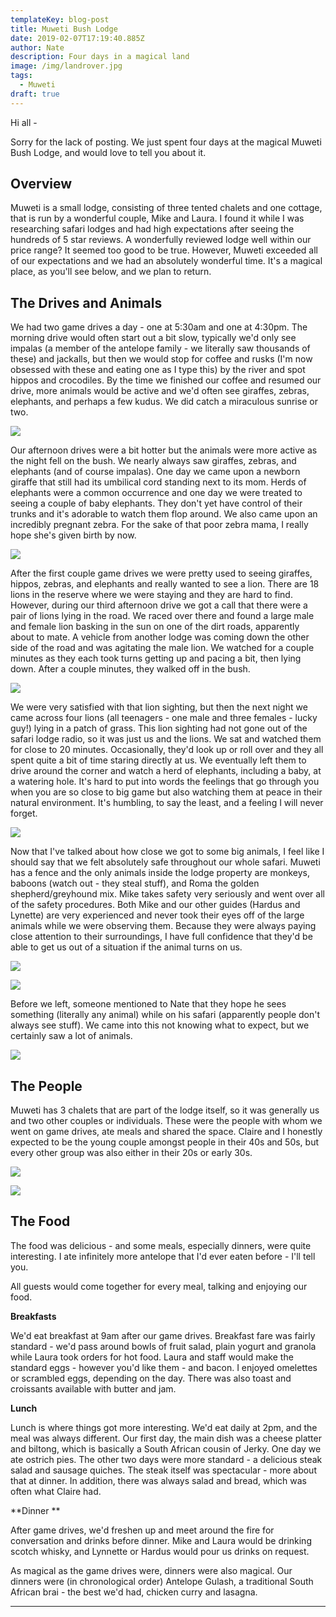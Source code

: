 ```yaml
---
templateKey: blog-post
title: Muweti Bush Lodge
date: 2019-02-07T17:19:40.885Z
author: Nate
description: Four days in a magical land
image: /img/landrover.jpg
tags:
  - Muweti
draft: true
---
```

Hi all - 

Sorry for the lack of posting. We just spent four days at the magical Muweti Bush Lodge, and would love to tell you about it. 

## Overview

Muweti is a small lodge, consisting of three tented chalets and one cottage, that is run by a wonderful couple, Mike and Laura. I found it while I was researching safari lodges and had high expectations after seeing the hundreds of 5 star reviews.  A wonderfully reviewed lodge well within our price range?  It seemed too good to be true.  However, Muweti exceeded all of our expectations and we had an absolutely wonderful time.  It's a magical place, as you'll see below, and we plan to return.

## The Drives and Animals

We had two game drives a day - one at 5:30am and one at 4:30pm. The morning drive would often start out a bit slow, typically we'd only see impalas (a member of the antelope family - we literally saw thousands of these) and jackalls, but then we would stop for coffee and rusks (I'm now obsessed with these and eating one as I type this) by the river and spot hippos and crocodiles.  By the time we finished our coffee and resumed our drive, more animals would be active and we'd often see giraffes, zebras, elephants, and perhaps a few kudus. We did catch a miraculous sunrise or two. 

![](/img/sunriselandscape.jpeg)



Our afternoon drives were a bit hotter but the animals were more active as the night fell on the bush. We nearly always saw giraffes, zebras, and elephants (and of course impalas). One day we came upon a newborn giraffe that still had its umbilical cord standing next to its mom. Herds of elephants were a common occurrence and one day we were treated to seeing a couple of baby elephants. They don't yet have control of their trunks and it's adorable to watch them flop around.  We also came upon an incredibly pregnant zebra.  For the sake of that poor zebra mama, I really hope she's given birth by now.

![](/img/zebrapregnant.jpg)

After the first couple game drives we were pretty used to seeing giraffes, hippos, zebras, and elephants and really wanted to see a lion.  There are 18 lions in the reserve where we were staying and they are hard to find.  However, during our third afternoon drive we got a call that there were a pair of lions lying in the road.  We raced over there and found a large male and female lion basking in the sun on one of the dirt roads, apparently about to mate.  A vehicle from another lodge was coming down the other side of the road and was agitating the male lion.  We watched for a couple minutes as they each took turns getting up and pacing a bit, then lying down.  After a couple minutes, they walked off in the bush.

![](/img/lionsmatingpairfemalewalking.jpg)

We were very satisfied with that lion sighting, but then the next night we came across four lions (all teenagers - one male and three females - lucky guy!) lying in a patch of grass.  This lion sighting had not gone out of the safari lodge radio, so it was just us and the lions.  We sat and watched them for close to 20 minutes.  Occasionally, they'd look up or roll over and they all spent quite a bit of time staring directly at us.  We eventually left them to drive around the corner and watch a herd of elephants, including a baby, at a watering hole.  It's hard to put into words the feelings that go through you when you are so close to big game but also watching them at peace in their natural environment.  It's humbling, to say the least, and a feeling I will never forget.

![](/img/elephantportrait.jpg)

Now that I've talked about how close we got to some big animals, I feel like I should say that we felt absolutely safe throughout our whole safari.  Muweti has a fence and the only animals inside the lodge property are monkeys, baboons (watch out - they steal stuff), and Roma the golden shepherd/greyhound mix.  Mike takes safety very seriously and went over all of the safety procedures.  Both Mike and our other guides (Hardus and Lynette) are very experienced and never took their eyes off of the large animals while we were observing them.  Because they were always paying close attention to their surroundings, I have full confidence that they'd be able to get us out of a situation if the animal turns on us.

![](/img/hardus.jpg)

![](/img/mikelionhunt.jpg)

Before we left, someone mentioned to Nate that they hope he sees something (literally any animal) while on his safari (apparently people don't always see stuff).  We came into this not knowing what to expect, but we certainly saw a lot of animals.

![](/img/nateandclairemirrorprofile.jpeg)

## The People

Muweti has 3 chalets that are part of the lodge itself, so it was generally us and two other couples or individuals. These were the people with whom we went on game drives, ate meals and shared the space. Claire and I honestly expected to be the young couple amongst people in their 40s and 50s, but every other group was also either in their 20s or early 30s. 

![](/img/selfiewithswiss.jpg)

![](/img/poloroid.jpg)



## The Food

The food was delicious - and some meals, especially dinners, were quite interesting. I ate infinitely more antelope that I'd ever eaten before - I'll tell you. 

All guests would come together for every meal, talking and enjoying our food. 

**Breakfasts**

We'd eat breakfast at 9am after our game drives. Breakfast fare was fairly standard - we'd pass around bowls of fruit salad, plain yogurt and granola while Laura took orders for hot food. Laura and staff would make the standard eggs - however you'd like them - and bacon. I enjoyed omelettes or scrambled eggs, depending on the day. There was also toast and croissants available with butter and jam. 

**Lunch**

Lunch is where things got more interesting. We'd eat daily at 2pm, and the meal was always different. Our first day, the main dish was a cheese platter and biltong, which is basically a South African cousin of Jerky. One day we ate ostrich pies. The other two days were more standard - a delicious steak salad and sausage quiches. The steak itself was spectacular - more about that at dinner. In addition, there was always salad and bread, which was often what Claire had. 

**Dinner **

After game drives, we'd freshen up and meet around the fire for conversation and drinks before dinner. Mike and Laura would be drinking scotch whisky, and Lynnette or Hardus would pour us drinks on request. 

As magical as the game drives were, dinners were also magical. Our dinners were (in chronological order) Antelope Gulash, a traditional South African brai - the best we'd had, chicken curry and lasagna. 

- - -
